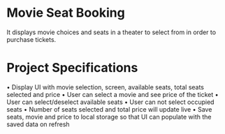 # Movie Seat Booking
It displays movie choices and seats in a theater to select from in order to purchase tickets.

# Project Specifications
• Display UI with movie selection, screen, available seats, total seats selected and price
• User can select a movie and see price of the ticket
• User can select/deselect available seats
• User can not select occupied seats
• Number of seats selected and total price will update live
• Save seats, movie and price to local storage so that UI can populate with the saved data on refresh